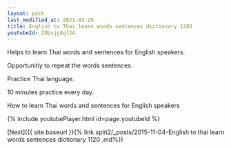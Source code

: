 ```yaml
---
layout: post
last_modified_at: 2021-03-29
title: English to Thai learn words sentences dictionary 1283 
youtubeId: ZObsjg4qf24
---
```

 
 
Helps to learn Thai words and sentences for English speakers.

Opportunitiy to repeat the words sentences. 

Practice Thai language. 
 
10 minutes practice every day. 
 
How to learn Thai words and sentences for English speakers 
 
{% include youtubePlayer.html id=page.youtubeId %}
 
 
[Next]({{ site.baseurl }}{% link  split2/_posts/2015-11-04-English to thai learn words sentences dictionary 1120 .md%})
 
